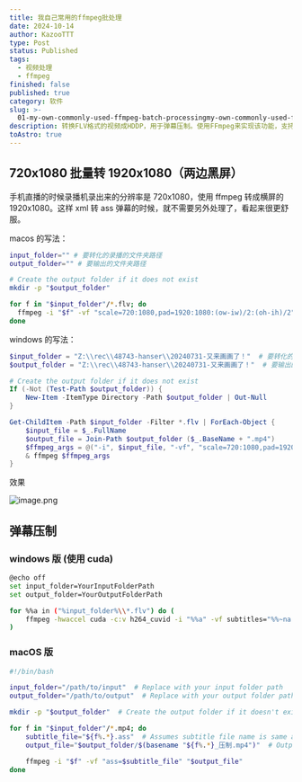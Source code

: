 ```yaml
---
title: 我自己常用的ffmpeg批处理
date: 2024-10-14
author: KazooTTT
type: Post
status: Published
tags:
  - 视频处理
  - ffmpeg
finished: false
published: true
category: 软件
slug: >-
  01-my-own-commonly-used-ffmpeg-batch-processingmy-own-commonly-used-ffmpeg-batching
description: 转换FLV格式的视频成HDDP，用于弹幕压制。使用FFmpeg来实现该功能，支持多个操作系统，如Windows和macOS。
toAstro: true
---
```


## 720x1080 批量转 1920x1080（两边黑屏）

手机直播的时候录播机录出来的分辨率是 720x1080，使用 ffmpeg 转成横屏的 1920x1080。这样 xml 转 ass 弹幕的时候，就不需要另外处理了，看起来很更舒服。

macos 的写法：

```bash
input_folder="" # 要转化的录播的文件夹路径
output_folder="" # 要输出的文件夹路径

# Create the output folder if it does not exist
mkdir -p "$output_folder"

for f in "$input_folder"/*.flv; do
  ffmpeg -i "$f" -vf "scale=720:1080,pad=1920:1080:(ow-iw)/2:(oh-ih)/2" -c:a copy "$output_folder/$(basename "${f%.*}.mp4")"
done
```

windows 的写法：

```powershell
$input_folder = "Z:\\rec\\48743-hanser\\20240731-又来画画了！"  # 要转化的录播的文件夹路径
$output_folder = "Z:\\rec\\48743-hanser\\20240731-又来画画了！"  # 要输出的文件夹路径

# Create the output folder if it does not exist
If (-Not (Test-Path $output_folder)) {
    New-Item -ItemType Directory -Path $output_folder | Out-Null
}

Get-ChildItem -Path $input_folder -Filter *.flv | ForEach-Object {
    $input_file = $_.FullName
    $output_file = Join-Path $output_folder ($_.BaseName + ".mp4")
    $ffmpeg_args = @("-i", $input_file, "-vf", "scale=720:1080,pad=1920:1080:(ow-iw)/2:(oh-ih)/2", "-c:a", "copy", $output_file)
    & ffmpeg $ffmpeg_args
}
```

效果

![image.png](https://pictures.kazoottt.top/2024/10/20241014-20241014224347.png)

## 弹幕压制

### windows 版 (使用 cuda)

```bash
@echo off
set input_folder=YourInputFolderPath
set output_folder=YourOutputFolderPath

for %%a in ("%input_folder%\\*.flv") do (
    ffmpeg -hwaccel cuda -c:v h264_cuvid -i "%%a" -vf subtitles="%%~na.ass" -c:v h264_nvenc -b:v 6000k -c:a copy "%output_folder%\\%%~na_压制.mp4" -y
)
```

### macOS 版

```bash
#!/bin/bash

input_folder="/path/to/input"  # Replace with your input folder path
output_folder="/path/to/output"  # Replace with your output folder path

mkdir -p "$output_folder"  # Create the output folder if it doesn't exist

for f in "$input_folder"/*.mp4; do
    subtitle_file="${f%.*}.ass"  # Assumes subtitle file name is same as video file name but with .ass extension
    output_file="$output_folder/$(basename "${f%.*}_压制.mp4")"  # Output file name with _ass suffix

    ffmpeg -i "$f" -vf "ass=$subtitle_file" "$output_file"
done
```
